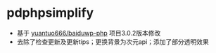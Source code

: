 # pdphpsimplify
- 基于 [yuantuo666/baiduwp-php](https://github.com/yuantuo666/baiduwp-php) 项目3.0.2版本修改
- 去除了检查更新及更新tips；更换背景为次元api；添加了部分透明效果
